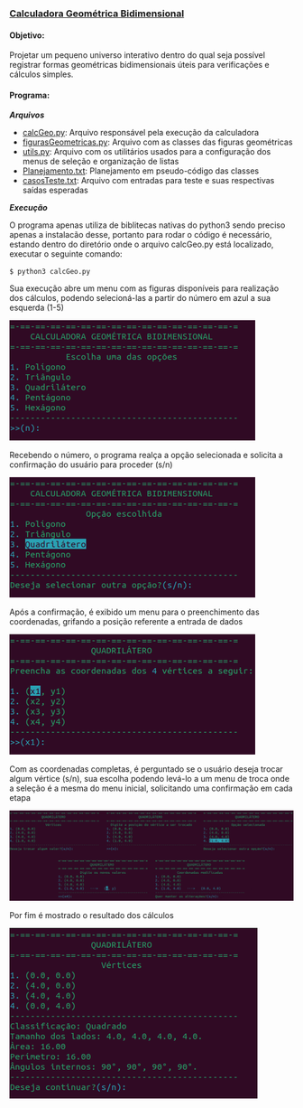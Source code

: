 ### [Calculadora Geométrica Bidimensional](Projetos/calculadoraGeo)
#### Objetivo:
Projetar um pequeno universo interativo dentro do qual seja possível registrar formas geométricas bidimensionais
úteis para verificações e cálculos simples.
#### Programa:
***Arquivos***
* [calcGeo.py](Projetos/calculadoraGeo/calcGeo.py): Arquivo responsável pela execução da calculadora
* [figurasGeometricas.py](Projetos/calculadoraGeo/MyLibs/figurasGeometricas.py): Arquivo com as classes das figuras geométricas
* [utils.py](Projetos/calculadoraGeo/MyLibs/utils.py): Arquivo com os utilitários usados para a configuração dos menus de seleção e organização de listas
* [Planejamento.txt](Projetos/calculadoraGeo/Planejamento.txt): Planejamento em pseudo-código das classes
* [casosTeste.txt](Projetos/calculadoraGeo/casosTeste.txt): Arquivo com entradas para teste e suas respectivas saídas esperadas

***Execução***

O programa apenas utiliza de biblitecas nativas do python3 sendo preciso apenas a instalacão desse, portanto para rodar o código
é necessário, estando dentro do diretório onde o arquivo calcGeo.py está localizado, executar o seguinte comando:
```
$ python3 calcGeo.py
```

Sua execução abre um menu com as figuras disponíveis para realização dos cálculos, podendo selecioná-las
a partir do número em azul a sua esquerda (1-5)

![Imagem 1](imagesRM/image_1.png)

Recebendo o número, o programa realça a opção selecionada e solicita a confirmação do usuário para proceder (s/n)

![Imagem 2](imagesRM/image_2.png)

Após a confirmação, é exibido um menu para o preenchimento das coordenadas, grifando a posição referente a entrada de dados

![Imagem 3](imagesRM/image_3.png)

Com as coordenadas completas, é perguntado se o usuário deseja trocar algum vértice (s/n), sua escolha podendo levá-lo a
um menu de troca onde a seleção é a mesma do menu inicial, solicitando uma confirmação em cada etapa

![Imagem 4](imagesRM/image_5.png)

Por fim é mostrado o resultado dos cálculos

![Imagem 5](imagesRM/image_6.png)
